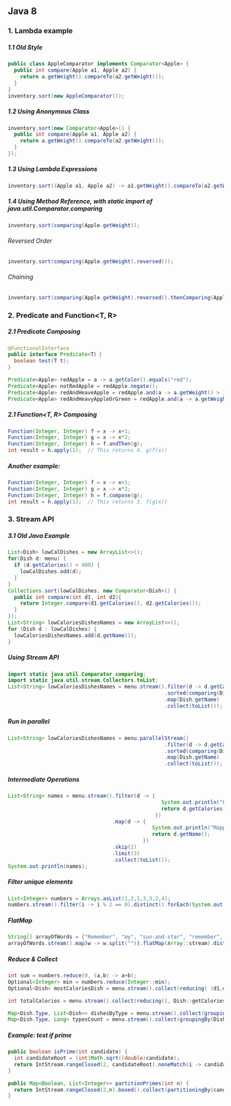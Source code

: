 ## Java 8 

### 1. Lambda example

##### 1.1 Old Style
``` java
public class AppleComparator implements Comparator<Apple> {
  public int compare(Apple a1, Apple a2) {
    return a.getWeight().compareTo(a2.getWeight());
  }
}
inventory.sort(new AppleComparator());
```

##### 1.2 Using Anonymous Class
``` java
inventory.sort(new Comparator<Apple>() {
  public int compare(Apple a1, Apple a2) {
    return a.getWeight().compareTo(a2.getWeight());
  }
});
```

##### 1.3 Using Lambda Expressions
``` java
inventory.sort((Apple a1, Apple a2) -> a1.getWeight().compareTo(a2.getWeight()));
```

##### 1.4 Using Method Reference, with static import of java.util.Comparator.comparing
``` java
inventory.sort(comparing(Apple.getWeight));
```

###### Reversed Order
``` java
inventory.sort(comparing(Apple.getWeight).reversed());
```

###### Chaining
``` java
inventory.sort(comparing(Apple.getWeight).reversed().thenComparing(Apple.getCountry));
```

### 2. Predicate<T> and Function<T, R>

##### 2.1 Predicate<T> Composing
```java
@FunctionalInterface
public interface Predicate<T〉{
  boolean test(T t);
}

Predicate<Apple> redApple = a -> a.getColor().equals("red");
Predicate<Apple> notRedApple = redApple.negate();
Predicate<Apple> redAndHeaveApple = redApple.and(a -> a.getWeight() > 150);
Predicate<Apple> redAndHeavyAppleOrGreen = redApple.and(a -> a.getWeight() > 150).or(a -> "green".equals(a.getColor()));
```

##### 2.1 Function<T, R> Composing
```java
Function(Integer, Integer) f = x -> x+1;
Function(Integer, Integer) g = x -> x*2;
Function(Integer, Integer) h = f.andThen(g);
int result = h.apply(1);  // This returns 4. g(f(x))
```
##### Another example:
```java
Function(Integer, Integer) f = x -> x+1;
Function(Integer, Integer) g = x -> x*2;
Function(Integer, Integer) h = f.compose(g);
int result = h.apply(1);  // This returns 3. f(g(x))
```

### 3. Stream API

##### 3.1 Old Java Example
```java
List<Dish> lowCalDishes = new ArrayList<>();
for(Dish d: menu) {
  if (d.getCalories() < 400) {
    lowCalDishes.add(d);
  }
}
Collections.sort(lowCalDishes, new Comparator<Dish>() {
  public int compare(int d1, int d2){
    return Integer.compare(d1.getCalories(), d2.getCalories());
  }
});
List<String> lowCaloriesDishesNames = new ArrayList<>();
for (Dish d : lowCalDishes) {
  lowCaloriesDishesNames.add(d.getName());
}
```

##### Using Stream API

```java
import static java.util.Comparator.comparing;
import static java.util.stream.Collectors.toList;
List<String> lowCaloriesDishesNames = menu.stream().filter(d -> d.getCalories() < 400)
                                                   .sorted(comparing(Dish.getCalories))
                                                   .map(Dish.getName)
                                                   .collect(toList());
```

##### Run in parallel
```java
List<String> lowCaloriesDishesNames = menu.parallelStream()
                                                   .filter(d -> d.getCalories() < 400)
                                                   .sorted(comparing(Dish.getCalories))
                                                   .map(Dish.getName)
                                                   .collect(toList());
```

##### Intermediate Operations
```java
List<String> names = menu.stream().filter(d -> {
                                                  System.out.println("Filtering " + d.getName());
                                                  return d.getCalories() > 300;
                                                })
                                  .map(d -> {
                                               System.out.println("Mapping " + d.getName());
                                               return d.getName();
                                            })
                                  .skip(2)
                                  .limit(3)
                                  .collect(toList());
System.out.println(names);
```

##### Filter unique elements
```java
List<Integer> numbers = Arrays.asList(1,2,1,3,3,2,4);
numbers.stream().filter(i -> i % 2 == 0).distinct().forEach(System.out::println);
```

##### FlatMap
```java
String[] arrayOfWords = {"Remember", "my", "sun-and-star", "remember", "come", "back", "to", "me"};
arrayOfWords.stream().map)w -> w.split("")).flatMap(Array::stream).distinct().collect(Collectors.toList());
```

##### Reduce & Collect
```java
int sum = numbers.reduce(0, (a,b) -> a+b);
Optional<Integer> min = numbers.reduce(Integer::min);
Optional<Dish> mostCaloriesDish = menu.stream().collect(reducing( (d1,d2) -> d1.getCalories() > d2.getCalories() ? d1 : d2);

int totalCalories = menu.stream().collect(reducing(1, Dish::getCalories, Integer::sum));

Map<Dish.Type, List<Dish>> dishesByType = menu.stream().collect(groupingBy(Dish::getType));
Map<Dish.Type, Long> typesCount = menu.stream().collect(groupingBy(Dish::getType, counting()));
```

##### Example: test if prime
```java
public boolean isPrime(int candidate) {
  int candidateRoot = (int)Math.sqrt((double)candidate);
  return IntStream.rangeClosed(2, candidateRoot).noneMatch(i -> candidate % i == 0);
}

public Map<Boolean, List<Integer>> partitionPrimes(int n) {
  return IntStream.rangeClosed(2,n).boxed().collect(partitioningBy(candidate -> isPrime(candidate)));
}

```

